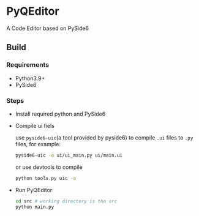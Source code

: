# PyQEditor

A Code Editor based on PySide6

## Build
### Requirements
* Python3.9+
* PySide6

### Steps
* Install required python and PySide6

* Compile ui fiels

    use `pyside6-uic`(a tool provided by pyside6) to compile `.ui` files to `.py` files, for example: 
    ```bash
    pyside6-uic -o ui/ui_main.py ui/main.ui
    ```
    or use devtools to compile
    ```bash
    python tools.py uic -a
    ```

* Run PyQEditor
    ```bash
    cd src # working directory is the src
    python main.py
    ```
